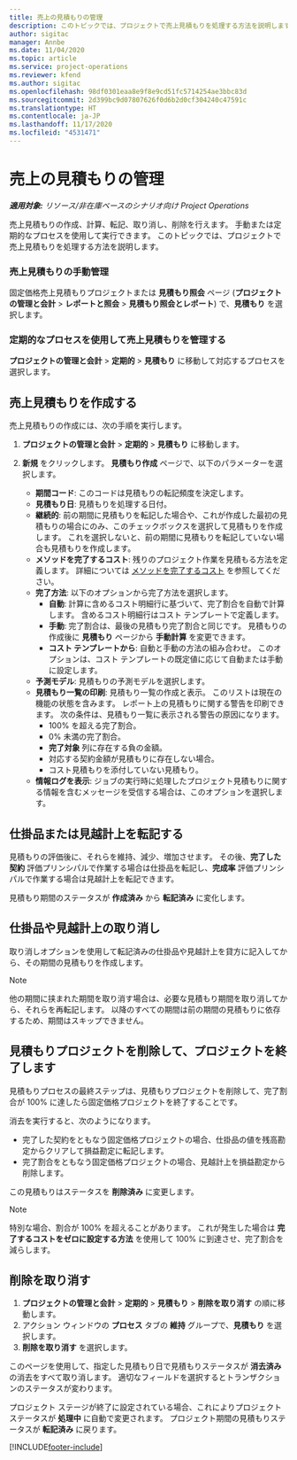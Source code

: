 ```yaml
---
title: 売上の見積もりの管理
description: このトピックでは、プロジェクトで売上見積もりを処理する方法を説明します。
author: sigitac
manager: Annbe
ms.date: 11/04/2020
ms.topic: article
ms.service: project-operations
ms.reviewer: kfend
ms.author: sigitac
ms.openlocfilehash: 98df0301eaa8e9f8e9cd51fc5714254ae3bbc83d
ms.sourcegitcommit: 2d399bc9d07807626f0d6b2d0cf304240c47591c
ms.translationtype: HT
ms.contentlocale: ja-JP
ms.lasthandoff: 11/17/2020
ms.locfileid: "4531471"
---
```

# <a name="manage-revenue-estimates"></a>売上の見積もりの管理

_**適用対象:** リソース/非在庫ベースのシナリオ向け Project Operations_

売上見積もりの作成、計算、転記、取り消し、削除を行えます。 手動または定期的なプロセスを使用して実行できます。 このトピックでは、プロジェクトで売上見積もりを処理する方法を説明します。

### <a name="manage-revenue-estimates-manually"></a>売上見積もりの手動管理

固定価格売上見積もりプロジェクトまたは **見積もり照会** ページ (**プロジェクトの管理と会計** > **レポートと照会** > **見積もり照会とレポート**) で、**見積もり** を選択します。

### <a name="manage-revenue-estimates-using-a-periodic-process"></a>定期的なプロセスを使用して売上見積もりを管理する

**プロジェクトの管理と会計** > **定期的** > **見積もり** に移動して対応するプロセスを選択します。

## <a name="create-a-revenue-estimate"></a>売上見積もりを作成する

売上見積もりの作成には、次の手順を実行します。 

1. **プロジェクトの管理と会計** > **定期的** > **見積もり** に移動します。
2. **新規** をクリックします。 **見積もり作成** ページで、以下のパラメーターを選択します。

   - **期間コード**: このコードは見積もりの転記頻度を決定します。
   - **見積もり日**: 見積もりを処理する日付。
   - **継続的**: 前の期間に見積もりを転記した場合や、これが作成した最初の見積もりの場合にのみ、このチェックボックスを選択して見積もりを作成します。 これを選択しないと、前の期間に見積もりを転記していない場合も見積もりを作成します。
   - **メソッドを完了するコスト**: 残りのプロジェクト作業を見積もる方法を定義します。 詳細については [メソッドを完了するコスト](cost-complete-methods.md) を参照してください。
   - **完了方法**: 以下のオプションから完了方法を選択します。
     - **自動**: 計算に含めるコスト明細行に基づいて、完了割合を自動で計算します。 含めるコスト明細行はコスト テンプレートで定義します。
     - **手動**: 完了割合は、最後の見積もり完了割合と同じです。 見積もりの作成後に **見積もり** ページから **手動計算** を変更できます。
     - **コスト テンプレートから**: 自動と手動の方法の組み合わせ。 このオプションは、コスト テンプレートの既定値に応じて自動または手動に設定します。
   - **予測モデル**: 見積もりの予測モデルを選択します。
   - **見積もり一覧の印刷**: 見積もり一覧の作成と表示。 このリストは現在の機能の状態を含みます。 レポート上の見積もりに関する警告を印刷できます。 次の条件は、見積もり一覧に表示される警告の原因になります。
     - 100% を超える完了割合。
     - 0% 未満の完了割合。
     - **完了対象** 列に存在する負の金額。
     - 対応する契約金額が見積もりに存在しない場合。
     - コスト見積もりを添付していない見積もり。
   - **情報ログを表示**: ジョブの実行時に処理したプロジェクト見積もりに関する情報を含むメッセージを受信する場合は、このオプションを選択します。


## <a name="post-wip-or-accruals"></a>仕掛品または見越計上を転記する

見積もりの評価後に、それらを維持、減少、増加させます。 その後、**完了した契約** 評価プリンシパルで作業する場合は仕掛品を転記し、**完成率** 評価プリンシパルで作業する場合は見越計上を転記できます。
  
見積もり期間のステータスが **作成済み** から **転記済み** に変化します。

## <a name="reverse-wip-or-accruals"></a>仕掛品や見越計上の取り消し

取り消しオプションを使用して転記済みの仕掛品や見越計上を貸方に記入してから、その期間の見積もりを作成します。

> [!NOTE]
> 他の期間に挟まれた期間を取り消す場合は、必要な見積もり期間を取り消してから、それらを再転記します。 以降のすべての期間は前の期間の見積もりに依存するため、期間はスキップできません。

## <a name="eliminate-the-estimate-project-and-finish-the-project"></a>見積もりプロジェクトを削除して、プロジェクトを終了します

見積もりプロセスの最終ステップは、見積もりプロジェクトを削除して、完了割合が 100% に達したら固定価格プロジェクトを終了することです。

消去を実行すると、次のようになります。

- 完了した契約をともなう固定価格プロジェクトの場合、仕掛品の値を残高勘定からクリアして損益勘定に転記します。
- 完了割合をともなう固定価格プロジェクトの場合、見越計上を損益勘定から削除します。

この見積もりはステータスを **削除済み** に変更します。

> [!NOTE]
> 特別な場合、割合が 100% を超えることがあります。 これが発生した場合は **完了するコストをゼロに設定する方法** を使用して 100% に到達させ、完了割合を減らします。

## <a name="reverse-elimination"></a>削除を取り消す

1. **プロジェクトの管理と会計** > **定期的** > **見積もり** > **削除を取り消す** の順に移動します。 
2. アクション ウィンドウの **プロセス** タブの **維持** グループで、**見積もり** を選択します。 
3. **削除を取り消す** を選択します。

このページを使用して、指定した見積もり日で見積もりステータスが **消去済み** の消去をすべて取り消します。 適切なフィールドを選択するとトランザクションのステータスが変わります。

プロジェクト ステージが終了に設定されている場合、これによりプロジェクト ステータスが **処理中** に自動で変更されます。 プロジェクト期間の見積もりステータスが **転記済み** に戻ります。


[!INCLUDE[footer-include](../includes/footer-banner.md)]